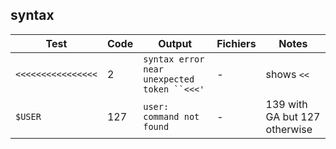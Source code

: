 ## syntax

| Test | Code | Output | Fichiers | Notes |
| ---- | ---- | -------| -------- | ----- |
| `<<<<<<<<<<<<<<<<` | 2 | `syntax error near unexpected token ``<<<'`|-|shows `<<`|
|`$USER`|127| `user: command not found`|-|139 with GA but 127 otherwise|

